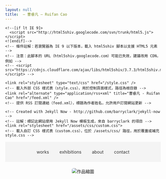 ```yaml
---
layout: null
title:  – 曹睿凡 – Ruifan Cao
---
```


<html>
  <!DOCTYPE html>
  <!-- 宣告文件類型為 HTML5，確保瀏覽器以標準模式渲染頁面 -->
  <head>
    <!-- head 標籤包含頁面的元數據（metadata）、樣式和腳本 -->
    <title>創作 Art Works – 曹睿凡 – Ruifan Cao</title>
    <!-- 設置頁面標題，顯示在瀏覽器標籤上，包含中英文名稱 -->
    <meta charset="utf-8" />
    <!-- 指定字符編碼為 UTF-8，支援中文等多語言字符 -->
    <meta content='text/html; charset=utf-8' http-equiv='Content-Type'>
    <!-- 定義文件內容類型和字符編碼，與上一行功能重複，但為舊版瀏覽器提供兼容性 -->
    <meta http-equiv='X-UA-Compatible' content='IE=edge'>
    <!-- 確保 Internet Explorer 使用最新的渲染引擎（Edge 模式） -->
    <meta name='viewport' content='width=device-width, initial-scale=1.0, maximum-scale=1.0'>
    <!-- 設置 viewport 適配移動設備，初始縮放比例為 1，且禁用用戶縮放，適合響應式設計 -->    
    <meta name="description" content="Ruifan Cao">
    <!-- 定義頁面描述，供搜索引擎使用，內容為作者姓名 -->
    <meta property="og:description" content="Ruifan Cao" />
    <!-- Open Graph 協議的描述，用於社群媒體分享時顯示（例如 Facebook），與 meta description 相同 -->
    <meta name="author" content="曹睿凡" />
    <!-- 指定頁面作者為「曹睿凡」，供搜索引擎和瀏覽器識別 -->    
    <meta property="og:title" content="創作 Art Works" />
    <!-- Open Graph 協議的標題，社群媒體分享時顯示的頁面標題 -->
    <meta property="twitter:title" content="創作 Art Works" />
    <!-- Twitter Card 的標題，分享到 Twitter 時顯示的標題，與 og:title 相同 -->

    <!--[if lt IE 9]>
      <script src="http://html5shiv.googlecode.com/svn/trunk/html5.js"></script>
    <![endif]-->
    <!-- 條件註解：若瀏覽器為 IE 9 以下版本，載入 html5shiv 腳本以支援 HTML5 元素 -->
    <!-- 注意：此腳本的 URL（html5shiv.googlecode.com）可能已失效，建議改用 CDN，例如 -->
    <!-- <script src="https://cdnjs.cloudflare.com/ajax/libs/html5shiv/3.7.3/html5shiv.min.js"></script> -->
    
    <link rel="stylesheet" type="text/css" href="/style.css" />
    <!-- 載入外部 CSS 樣式表（style.css），用於控制頁面樣式，路徑為根目錄 -->
    <link rel="alternate" type="application/rss+xml" title="曹睿凡 - Ruifan Cao" href="/feed.xml" />
    <!-- 提供 RSS 訂閱連結（feed.xml），標題為作者姓名，允許用戶訂閱網站更新 -->

    <!-- Created with Jekyll Now - http://github.com/barryclark/jekyll-now -->
    <!-- 註解：標記此網站使用 Jekyll Now 模板生成，來自 barryclark 的項目 -->
    <link rel="stylesheet" href="/assets/css/custom.css">
    <!-- 載入自訂 CSS 樣式表（custom.css），位於 /assets/css/ 路徑，用於覆蓋或補充 style.css -->
  </head>

  <body>
  <!-- body 標籤包含頁面的可見內容 -->
    <nav>
  <!-- 導航欄，用於顯示網站的主要連結 -->
  <ul>
  <!-- 無序列表，列出導航項目 -->    
      <li><a href="/mywork/">works</a></li>
      <!-- 導航項目：連結到作品集頁面（/mywork/），顯示文字為 "works" -->
      <li><a href="/exhibitions/">exhibitions</a></li>
      <!-- 導航項目：連結到展覽頁面（/exhibitions/），顯示文字為 "exhibitions" -->
      <li><a href="/about/">about</a></li>
      <!-- 導航項目：連結到關於頁面（/about/），顯示文字為 "about" -->
      <li><a href="/contact/">contact</a></li>
      <!-- 導航項目：連結到聯繫頁面（/contact/），顯示文字為 "contact" -->
  </ul>
</nav>
<!-- 導航欄結束 -->
    
<style>
    .carousel {
      text-align: center;
      margin-top: 20px;
    }
    .carousel img {
      max-width: 300px;
      height: auto;
      border-radius: 5px;
      cursor: pointer;
    }
    nav {
      background-color: #f4f4f4;
      padding: 10px 0;
      text-align: center;
    }
    nav ul {
      list-style: none;
      padding: 0;
    }
    nav ul li {
      display: inline;
      margin: 0 15px;
    }
    nav ul li a {
      text-decoration: none;
      color: #333;
    }
  </style>
  <div class="date">
  </div>
</article>

  <div class="carousel">
    <img id="carousel-image" src="/images/jpg/jpg-s/01sheepdog.jpg" alt="作品縮圖">
  </div>
  <script>
    const works = [
      { thumb: "/images/jpg/jpg-s/1-s.jpg", url: "/works.md/01sheepdog.html", alt: "牧羊犬" },
      { thumb: "/images/jpg/jpg-s/2-s.jpg", url: "/works.md/02Tip.html", alt: "躍起" },
      { thumb: "/images/jpg/jpg-s/3-s.jpg", url: "/works.md/03fish.html", alt: "魚都知道方向了" },
      { thumb: "/images/jpg/jpg-s/4-s.jpg", url: "/works.md/04Locked.html", alt: "大象的鼻子反鎖了門" },
      { thumb: "/images/jpg/jpg-s/5-s.jpg", url: "/works.md/05sedimentary.html", alt: "沈積岩" },
      { thumb: "/images/jpg/jpg-s/6-s.jpg", url: "/works.md/06Blank.html", alt: "支起空白" },
      { thumb: "/images/jpg/jpg-s/7-s.jpg", url: "/works.md/07Kite.html", alt: "風箏線" },
      { thumb: "/images/jpg/jpg-s/8-s.jpg", url: "/works.md/08direction.html", alt: "到達的地方" },
      { thumb: "/images/jpg/jpg-s/9-s.jpg", url: "/works.md/09Knight.html", alt: "騎士" },
      { thumb: "/images/jpg/jpg-s/10-s.jpg", url: "/works.md/10Place.html", alt: "置" },
      { thumb: "/images/jpg/jpg-s/11-s.jpg", url: "/works.md/11free.html", alt: "自由" }
    ];

    let currentIndex = 0;
    const imageElement = document.getElementById("carousel-image");

    function updateImage() {
      imageElement.src = works[currentIndex].thumb;
      imageElement.alt = works[currentIndex].alt;
      currentIndex = (currentIndex + 1) % works.length;
    }

    imageElement.addEventListener("click", () => {
      window.open(works[currentIndex].url, "_blank");
    });

    updateImage();
    setInterval(updateImage, 5000);
  </script>
</body>
</html>

